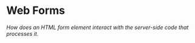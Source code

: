 # Web Forms

*How does an HTML form element interact with the server-side code that processes it.*

